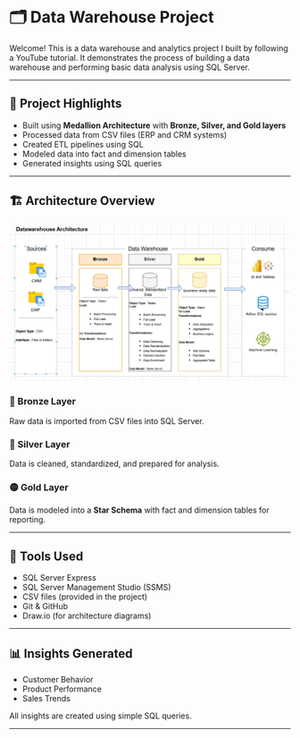 # 🗂️ Data Warehouse Project

Welcome! This is a data warehouse and analytics project I built by following a YouTube tutorial. It demonstrates the process of building a data warehouse and performing basic data analysis using SQL Server.

---

## 📌 Project Highlights

- Built using **Medallion Architecture** with **Bronze, Silver, and Gold layers**
- Processed data from CSV files (ERP and CRM systems)
- Created ETL pipelines using SQL
- Modeled data into fact and dimension tables
- Generated insights using SQL queries

---

## 🏗️ Architecture Overview

![Data Warehouse Architecture](docs/Data_warehouse_Architecture.png)

### 🔸 Bronze Layer  
Raw data is imported from CSV files into SQL Server.

### 🔹 Silver Layer  
Data is cleaned, standardized, and prepared for analysis.

### 🟡 Gold Layer  
Data is modeled into a **Star Schema** with fact and dimension tables for reporting.

---

## 🧪 Tools Used

- SQL Server Express  
- SQL Server Management Studio (SSMS)  
- CSV files (provided in the project)  
- Git & GitHub  
- Draw.io (for architecture diagrams)

---

## 📊 Insights Generated

- Customer Behavior  
- Product Performance  
- Sales Trends  

All insights are created using simple SQL queries.

---
